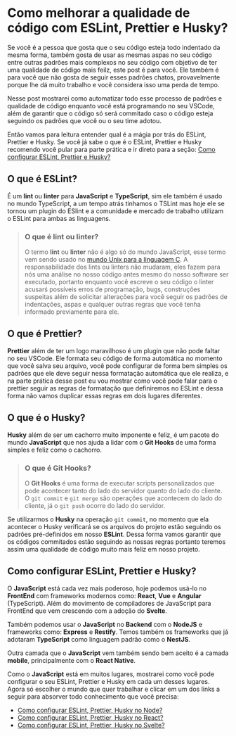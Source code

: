 # Como melhorar a qualidade de código com ESLint, Prettier e Husky?

Se você é a pessoa que gosta que o seu código esteja todo indentado da mesma forma, também gosta de usar as mesmas aspas no seu código entre outras padrões mais complexos no seu código com objetivo de ter uma qualidade de código mais feilz, este post é para você. Ele também é para você que não gosta de seguir esses padrões chatos, provavelmente porque lhe dá muito trabalho e você considera isso uma perda de tempo.

Nesse post mostrarei como automatizar todo esse processo de padrões e qualidade de código enquanto você está programando no seu VSCode, além de garantir que o código só será commitado caso o código esteja seguindo os padrões que você ou o seu time adotou.

Então vamos para leitura entender qual é a mágia por trás do ESLint, Prettier e Husky. Se você já sabe o que é o ESLint, Prettier e Husky recomendo você pular para parte prática e ir direto para a seção: <a href="#eslint">Como configurar ESLint, Prettier e Husky?</a>

## O que é ESLint?

É um **lint** ou **linter** para **JavaScript** e **TypeScript**, sim ele também é usado no mundo TypeScript, a um tempo atrás tinhamos o TSLint mas hoje ele se tornou um plugin do ESlint e a comunidade e mercado de trabalho utilizam o ESLint para ambas as linguagens.

> ### O que é lint ou linter?
>
> O termo **lint** ou **linter** não é algo só do mundo JavaScript, esse termo vem sendo usado no [mundo Unix para a linguagem C](<https://en.wikipedia.org/wiki/Lint_(software)>). A responsabilidade dos lints ou linters não mudaram, eles fazem para nós uma análise no nosso código antes mesmo do nosso software ser executado, portanto enquanto você escreve o seu código o linter acusarś possíveis erros de programação, bugs, construções suspeitas além de solicitar alterações para você seguir os padrões de indentações, aspas e qualquer outras regras que você tenha informado previamente para ele.

## O que é Prettier?

**Prettier** além de ter um logo maravilhoso é um plugin que não pode faltar no seu VSCode. Ele formata seu código de forma automática no momento que você salva seu arquivo, você pode configurar de forma bem simples os padrões que ele deve seguir nessa formatação automática que ele realiza, e na parte prática desse post eu vou mostrar como você pode falar para o prettier seguir as regras de formatação que definiremos no ESLint e dessa forma não vamos duplicar essas regras em dois lugares diferentes.

## O que é o Husky?

**Husky** além de ser um cachorro muito imponente e feliz, é um pacote do mundo **JavaScript** que nos ajuda a lidar com o **Git Hooks** de uma forma simples e feliz como o cachorro.

> ### O que é Git Hooks?
>
> O **Git Hooks** é uma forma de executar scripts personalizados que pode acontecer tanto do lado do servidor quanto do lado do cliente. O `git commit` e `git merge` são operações que acontecem do lado do cliente, já o `git push` ocorre do lado do servidor.

Se utilizarmos o **Husky** na operação `git commit`, no momento que ela acontecer o Husky verificará se os arquivos do projeto estão seguindo os padrões pré-definidos em nosso **ESLint**. Dessa forma vamos garantir que os códigos commitados estão seguindo as nossas regras portanto teremos assim uma qualidade de código muito mais feliz em nosso projeto.

<h2 id="eslint">Como configurar ESLint, Prettier e Husky?</h2>

O **JavaScript** está cada vez mais poderoso, hoje podemos usá-lo no **FrontEnd** com frameworks modernos como: **React**, **Vue** e **Angular** (TypeScript). Além do movimento de compiladores de JavaScript para FrontEnd que vem crescendo com a adoção do **Svelte**.

Também podemos usar o **JavaScript** no **Backend** com o **NodeJS** e frameworks como: **Express** e **Restify**. Temos também os frameworks que já adotaram **TypeScript** como linguagem padrão como o **NestJS**.

Outra camada que o **JavaScript** vem também sendo bem aceito é a camada **mobile**, principalmente com o **React Native**.

Como o **JavaScript** está em muitos lugares, mostrarei como você pode configurar o seu ESLint, Prettier e Husky em cada um desses lugares. Agora só escolher o mundo que quer trabalhar e clicar em um dos links a seguir para absorver todo conhecimento que você precisa:

- [Como configurar ESLint, Prettier, Husky no Node?]()
- [Como configurar ESLint, Prettier, Husky no React?]()
- [Como configurar ESLint, Prettier, Husky no Svelte?]()
